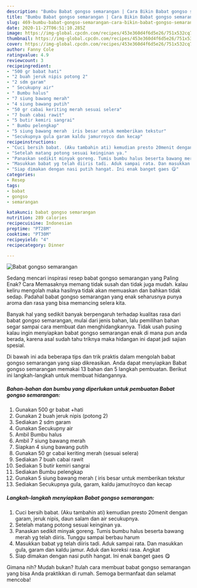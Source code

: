 ```yaml
---
description: "Bumbu Babat gongso semarangan | Cara Bikin Babat gongso semarangan Yang Sedap"
title: "Bumbu Babat gongso semarangan | Cara Bikin Babat gongso semarangan Yang Sedap"
slug: 469-bumbu-babat-gongso-semarangan-cara-bikin-babat-gongso-semarangan-yang-sedap
date: 2020-11-27T06:51:10.285Z
image: https://img-global.cpcdn.com/recipes/453e360d4f6d5e26/751x532cq70/babat-gongso-semarangan-foto-resep-utama.jpg
thumbnail: https://img-global.cpcdn.com/recipes/453e360d4f6d5e26/751x532cq70/babat-gongso-semarangan-foto-resep-utama.jpg
cover: https://img-global.cpcdn.com/recipes/453e360d4f6d5e26/751x532cq70/babat-gongso-semarangan-foto-resep-utama.jpg
author: Fanny Cole
ratingvalue: 4.9
reviewcount: 3
recipeingredient:
- "500 gr babat hati"
- "2 buah jeruk nipis potong 2"
- "2 sdm garam"
- " Secukupny air"
- " Bumbu halus"
- "7 siung bawang merah"
- "4 siung bawang putih"
- "50 gr cabai keriting merah sesuai selera"
- "7 buah cabai rawit"
- "5 butir kemiri sangrai"
- " Bumbu pelengkap"
- "5 siung bawang merah  iris besar untuk memberikan tekstur"
- "Secukupnya gula garam kaldu jamurroyco dan kecap"
recipeinstructions:
- "Cuci bersih babat. (Aku tambahin ati) kemudian presto 20menit dengan garam, jeruk nipis, daun salam dan air secukupnya."
- "Setelah matang potong sesuai keinginan ya."
- "Panaskan sedikit minyak goreng. Tumis bumbu halus beserta bawang merah yg telah diiris. Tunggu sampai berbau harum"
- "Masukkan babat yg telah diiris tadi. Aduk sampai rata. Dan masukkan gula, garam dan kaldu jamur. Aduk dan koreksi rasa. Angkat"
- "Siap dimakan dengan nasi putih hangat. Ini enak banget gaes 😋"
categories:
- Resep
tags:
- babat
- gongso
- semarangan

katakunci: babat gongso semarangan 
nutrition: 289 calories
recipecuisine: Indonesian
preptime: "PT28M"
cooktime: "PT30M"
recipeyield: "4"
recipecategory: Dinner

---
```



![Babat gongso semarangan](https://img-global.cpcdn.com/recipes/453e360d4f6d5e26/751x532cq70/babat-gongso-semarangan-foto-resep-utama.jpg)

Sedang mencari inspirasi resep babat gongso semarangan yang Paling Enak? Cara Memasaknya memang tidak susah dan tidak juga mudah. kalau keliru mengolah maka hasilnya tidak akan memuaskan dan bahkan tidak sedap. Padahal babat gongso semarangan yang enak seharusnya punya aroma dan rasa yang bisa memancing selera kita.



Banyak hal yang sedikit banyak berpengaruh terhadap kualitas rasa dari babat gongso semarangan, mulai dari jenis bahan, lalu pemilihan bahan segar sampai cara membuat dan menghidangkannya. Tidak usah pusing kalau ingin menyiapkan babat gongso semarangan enak di mana pun anda berada, karena asal sudah tahu triknya maka hidangan ini dapat jadi sajian spesial.


Di bawah ini ada beberapa tips dan trik praktis dalam mengolah babat gongso semarangan yang siap dikreasikan. Anda dapat menyiapkan Babat gongso semarangan memakai 13 bahan dan 5 langkah pembuatan. Berikut ini langkah-langkah untuk membuat hidangannya.

<!--inarticleads1-->

##### Bahan-bahan dan bumbu yang diperlukan untuk pembuatan Babat gongso semarangan:

1. Gunakan 500 gr babat +hati
1. Gunakan 2 buah jeruk nipis (potong 2)
1. Sediakan 2 sdm garam
1. Gunakan  Secukupny air
1. Ambil  Bumbu halus
1. Ambil 7 siung bawang merah
1. Siapkan 4 siung bawang putih
1. Gunakan 50 gr cabai keriting merah (sesuai selera)
1. Sediakan 7 buah cabai rawit
1. Sediakan 5 butir kemiri sangrai
1. Sediakan  Bumbu pelengkap
1. Gunakan 5 siung bawang merah ( iris besar untuk memberikan tekstur
1. Sediakan Secukupnya gula, garam, kaldu jamur/royco dan kecap




<!--inarticleads2-->

##### Langkah-langkah menyiapkan Babat gongso semarangan:

1. Cuci bersih babat. (Aku tambahin ati) kemudian presto 20menit dengan garam, jeruk nipis, daun salam dan air secukupnya.
1. Setelah matang potong sesuai keinginan ya.
1. Panaskan sedikit minyak goreng. Tumis bumbu halus beserta bawang merah yg telah diiris. Tunggu sampai berbau harum
1. Masukkan babat yg telah diiris tadi. Aduk sampai rata. Dan masukkan gula, garam dan kaldu jamur. Aduk dan koreksi rasa. Angkat
1. Siap dimakan dengan nasi putih hangat. Ini enak banget gaes 😋




Gimana nih? Mudah bukan? Itulah cara membuat babat gongso semarangan yang bisa Anda praktikkan di rumah. Semoga bermanfaat dan selamat mencoba!

